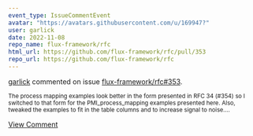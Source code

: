 ```yaml
---
event_type: IssueCommentEvent
avatar: "https://avatars.githubusercontent.com/u/169947?"
user: garlick
date: 2022-11-08
repo_name: flux-framework/rfc
html_url: https://github.com/flux-framework/rfc/pull/353
repo_url: https://github.com/flux-framework/rfc
---
```


<a href='https://github.com/garlick' target='_blank'>garlick</a> commented on issue <a href='https://github.com/flux-framework/rfc/pull/353' target='_blank'>flux-framework/rfc#353</a>.

<small>The process mapping examples look better in the form presented in RFC 34 (#354) so I switched to that form for the PMI_process_mapping examples presented here.  Also, tweaked the examples to fit in the table columns and to increase signal to noise....</small>

<a href='https://github.com/flux-framework/rfc/pull/353' target='_blank'>View Comment</a>